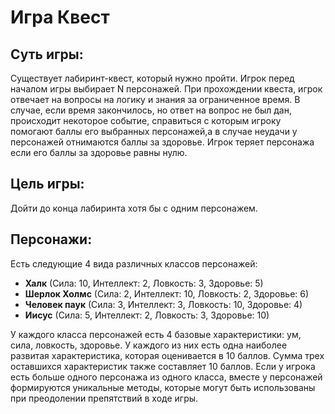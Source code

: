 # Игра Квест
## Суть игры:
Существует лабиринт-квест, который нужно пройти. Игрок перед началом игры выбирает N персонажей. При прохождении квеста, игрок отвечает на вопросы на логику и знания за ограниченное время. В случае, если время закончилось, но ответ на вопрос не был дан, происходит некоторое событие, справиться с которым игроку помогают баллы его выбранных персонажей,а в случае неудачи у персонажей отнимаются баллы за здоровье. Игрок теряет персонажа если его баллы за здоровье равны нулю.

## Цель игры:
Дойти до конца лабиринта хотя бы с одним персонажем.

## Персонажи:
Есть следующие 4 вида различных классов персонажей:
- **Халк** (Сила: 10, Интеллект: 2, Ловкость: 3, Здоровье: 5)
- **Шерлок Холмс** (Сила: 2, Интеллект: 10, Ловкость: 2, Здоровье: 6)
- **Человек паук** (Сила: 3, Интеллект: 3, Ловкость: 10, Здоровье: 4)
- **Иисус** (Сила: 5, Интеллект: 2, Ловкость: 3, Здоровье: 10)

У каждого класса персонажей есть 4 базовые характеристики: ум, сила, ловкость, здоровье. У каждого из них есть одна наиболее развитая характеристика, которая оценивается в 10 баллов. Сумма трех оставшихся характеристик также составляет 10 баллов. Если у игрока есть больше одного персонажа из одного класса, вместе у персонажей формируются уникальные методы, которые могут быть использованы при преодолении препятствий в ходе игры.

